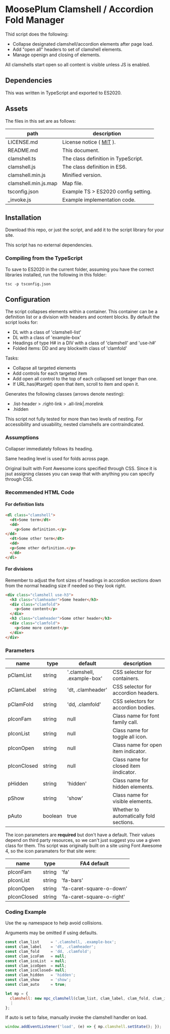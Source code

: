 # MoosePlum Clamshell / Accordion Fold Manager

Thid script does the following:
- Collapse designated clamshell/accordion elements after page load.
- Add "open all" headers to set of clamshell elements.
- Manage openign and closing of elements.

All clamshells start open so all content is visible unless JS is enabled.

## Dependencies

This was written in TypeScript and exported to ES2020.

## Assets

The files in this set are as follows:

| path                 | description                                        |
| -------------------- | -------------------------------------------------- |
| LICENSE.md           | License notice ( [MIT](https://mit-license.org) ). |
| README.md            | This document.                                     |
| clamshell.ts         | The class definition in TypeScript.                |
| clamshell.js         | The class definition in ES6.                       |
| clamshell.min.js     | Minified version.                                  |
| clamshell.min.js.map | Map file.                                          |
| tsconfig.json        | Example TS > ES2020 config setting.                |
| _invoke.js           | Example implementation code.                       |

## Installation

Download this repo, or just the script, and add it to the script library for your site.

This script has no external dependencies.

### Compiling from the TypeScript

To save to ES2020 in the current folder, assuming you have the correct libraries installed, run the following in this folder:

`tsc -p tsconfig.json`

## Configuration

The script collapses elements within a container. This container can be a definition list or a division with headers and ocntent blocks. By default the script looks for:

- DL with a class of 'clamshell-list'
- DL with a class of 'example-box'
- Headings of type H# in a DIV with a class of 'clamshell' and 'use-h#'
- Folded items: DD and any blockwith class of 'clamfold'

Tasks:

- Collapse all targeted elements
- Add controls for each targeted item
- Add open all control to the top of each collapsed set longer than one.
- If URL.has(#target) open that item, scroll to item and open it.

Generates the following classes (arrows denote nesting):

- .list-header > .right-link > .all-link|.morelink
- .hidden

This script not fully tested for more than two levels of nesting. For accessibility and usuability, nested clamshells are contraindicated.

### Assumptions

Collapser immediately follows its heading.

Same heading level is used for folds across page.

Original built with Font Awesome icons specified through CSS. Since it is jsut assigning classes you can swap that with anything you can specify through CSS.

### Recommended HTML Code

#### For definition lists

```html
<dl class="clamshell">
  <dt>Some term</dt>
  <dd>
    <p>Some definition.</p>
</dd>
  <dt>Some other term</dt>
  <dd>
  <p>Some other definition.</p>
  </dd>
</dl>
```

#### For divisions

Remember to adjust the font sizes of headings in accordion sections down from the normal heading size if needed so they look right.

```html
<div class="clamshell use-h3">
  <h3 class="clamheader">Some header</h3>
  <div class="clamfold">
    <p>Some content</p>
  </div>
  <h3 class="clamheader">Some other header</h3>
  <div class="clamfold">
    <p>Some more content</p>
  </div>
</div>
```

### Parameters

| name        | type    | default                    | description                             |
| ----------- | ------- | -------------------------- | --------------------------------------- |
| pClamList   | string  | '.clamshell, .example-box' | CSS selector for containers.            |
| pClamLabel  | string  | 'dt, .clamheader'          | CSS selector for accordion headers.     |
| pClamFold   | string  | 'dd, .clamfold'            | CSS selectors for accordion bodies.     |
| pIconFam    | string  | null                       | Class name for font family call.        |
| pIconList   | string  | null                       | Class name for toggle all icon.         |
| pIconOpen   | string  | null                       | Class name for open item indicator.     |
| pIconClosed | string  | null                       | Class name for closed item iindicator.  |
| pHidden     | string  | 'hidden'                   | Class name for hidden elements.         |
| pShow       | string  | 'show'                     | Class name for visible elements.        |
| pAuto       | boolean | true                       | Whether to automatically fold sections. |

The icon parameters are **required** but don't have a default. Their values depend on third party resources, so we can't just suggest you use a given class for them. Ths script was originally built on a site using Font Awesome 4, so the icon paramaters for that site were:

| name        | type   | FA4 default               |
| ----------- | ------ | ------------------------- |
| pIconFam    | string | 'fa'                      |
| pIconList   | string | 'fa-bars'                 |
| pIconOpen   | string | 'fa-caret-square-o-down'  |
| pIconClosed | string | 'fa-caret-square-o-right' |

### Coding Example

Use the `mp` namespace to help avoid collisions.

Arguments may be omitted if using defaults.

```js
const clam_list     = '.clamshell, .example-box';
const clam_label    = 'dt, .clamheader';
const clam_fold     = 'dd, .clamfold';
const clam_icoFam   = null;
const clam_icoList  = null;
const clam_icoOpen  = null;
const clam_icoClosed= null;
const clam_hidden   = 'hidden';
const clam_show     = 'show';
const clam_auto     = true;

let mp = {
  clamshell: new mpc_clamshell(clam_list, clam_label, clam_fold, clam_icoFam, clam_icoList, clam_icoOpen, clam_icoClosed, clam_hidden, clam_show, clam_auto),
  ⋮
};
```

If auto is set to false, manually invoke the clamshell handler on load.

```js
window.addEventListener('load', (e) => { mp.clamshell.setState(); });
```
